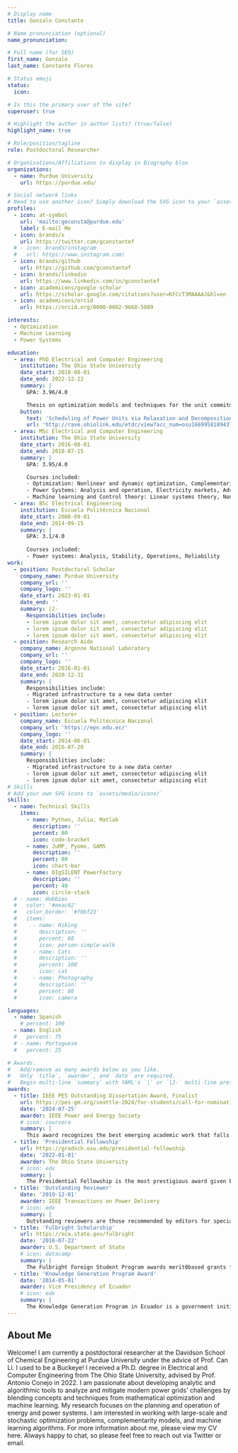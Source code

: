 ```yaml
---
# Display name
title: Gonzalo Constante

# Name pronunciation (optional)
name_pronunciation:

# Full name (for SEO)
first_name: Gonzalo
last_name: Constante Flores

# Status emoji
status:
  icon: 

# Is this the primary user of the site?
superuser: true

# Highlight the author in author lists? (true/false)
highlight_name: true

# Role/position/tagline
role: Postdoctoral Researcher

# Organizations/Affiliations to display in Biography blox
organizations:
  - name: Purdue University
    url: https://purdue.edu/

# Social network links
# Need to use another icon? Simply download the SVG icon to your `assets/media/icons/` folder.
profiles:
  - icon: at-symbol
    url: 'mailto:geconsta@purdue.edu'
    label: E-mail Me
  - icon: brands/x
    url: https://twitter.com/gconstantef
  # - icon: brands/instagram
  #   url: https://www.instagram.com/
  - icon: brands/github
    url: https://github.com/gconstantef
  - icon: brands/linkedin
    url: https://www.linkedin.com/in/gconstantef
  - icon: academicons/google-scholar
    url: https://scholar.google.com/citations?user=KFCcT3MAAAAJ&hl=en
  - icon: academicons/orcid
    url: https://orcid.org/0000-0002-9668-5889

interests:
  - Optimization
  - Machine Learning
  - Power Systems

education:
  - area: PhD Electrical and Computer Engineering
    institution: The Ohio State University
    date_start: 2018-08-01
    date_end: 2022-12-22
    summary: |
      GPA: 3.96/4.0

      Thesis on optimization models and techniques for the unit commitment problem of modern energy systems. Supervised by [Prof Antonio J. Conejo](https://u.osu.edu/conejo.1/). Presented papers at 4 conferences with 13 manuscripts being published in power systems and operations research journals including IEEE Transactions on Power Systems, Proceedings of the IEEE, European Journal of Operational Research, International Journal of Electrical Power & Energy Systems.
    button:
      text: 'Scheduling of Power Units via Relaxation and Decomposition'
      url: 'http://rave.ohiolink.edu/etdc/view?acc_num=osu1669958189437929'
  - area: MSc Electrical and Computer Engineering
    institution: The Ohio State University
    date_start: 2016-08-01
    date_end: 2018-07-15
    summary: |
      GPA: 3.95/4.0

      Courses included:
      - Optimization: Nonlinear and dynamic optimization, Complementarity models, Decomposition techniques, Stochastic optimization
      - Power Systems: Analysis and operation, Electricity markets, Advanced topics in power systems, Advanced topics in sustainable energy
      - Machine learning and Control theory: Linear systems theory, Nonlinear systems theory, Robust control, Reinforcement learning, Machine Learning
  - area: BSc Electrical Engineering
    institution: Escuela Politécnica Nacional
    date_start: 2008-09-01
    date_end: 2014-09-15
    summary: |
      GPA: 3.1/4.0
      
      Courses included:
      - Power systems: Analysis, Stability, Operations, Reliability
work:
  - position: Postdoctoral Scholar
    company_name: Purdue University
    company_url: ''
    company_logo: ''
    date_start: 2023-01-01
    date_end: ''
    summary: |2-
      Responsibilities include:
      - lorem ipsum dolor sit amet, consectetur adipiscing elit
      - lorem ipsum dolor sit amet, consectetur adipiscing elit
      - lorem ipsum dolor sit amet, consectetur adipiscing elit
  - position: Research Aide
    company_name: Argonne National Laboratory
    company_url: ''
    company_logo: ''
    date_start: 2016-01-01
    date_end: 2020-12-31
    summary: |
      Responsibilities include:
      - Migrated infrastructure to a new data center
      - lorem ipsum dolor sit amet, consectetur adipiscing elit
      - lorem ipsum dolor sit amet, consectetur adipiscing elit
  - position: Lecturer
    company_name: Escuela Politécnica Nacional
    company_url: 'https://epn.edu.ec/'
    company_logo: ''
    date_start: 2014-06-01
    date_end: 2016-07-20
    summary: |
      Responsibilities include:
      - Migrated infrastructure to a new data center
      - lorem ipsum dolor sit amet, consectetur adipiscing elit
      - lorem ipsum dolor sit amet, consectetur adipiscing elit
# Skills
# Add your own SVG icons to `assets/media/icons/`
skills:
  - name: Technical Skills
    items:
      - name: Python, Julia, Matlab
        description: ''
        percent: 80
        icon: code-bracket
      - name: JuMP, Pyomo, GAMS
        description: ''
        percent: 80
        icon: chart-bar
      - name: DIgSILENT PowerFactory
        description: ''
        percent: 40
        icon: circle-stack
  # - name: Hobbies
  #   color: '#eeac02'
  #   color_border: '#f0bf23'
  #   items:
  #     - name: Hiking
  #       description: ''
  #       percent: 60
  #       icon: person-simple-walk
  #     - name: Cats
  #       description: ''
  #       percent: 100
  #       icon: cat
  #     - name: Photography
  #       description: ''
  #       percent: 80
  #       icon: camera

languages:
  - name: Spanish
    # percent: 100
  - name: English
  #   percent: 75
  # - name: Portuguese
  #   percent: 25

# Awards.
#   Add/remove as many awards below as you like.
#   Only `title`, `awarder`, and `date` are required.
#   Begin multi-line `summary` with YAML's `|` or `|2-` multi-line prefix and indent 2 spaces below.
awards:
  - title: IEEE PES Outstanding Dissertation Award, Finalist
    url: https://pes-gm.org/seattle-2024/for-students/call-for-nominations-outstanding-doctoral-dissertation
    date: '2024-07-25'
    awarder: IEEE Power and Energy Society
    # icon: coursera
    summary: |
      This award recognizes the best emerging academic work that falls under the scope and enhances the mission of the IEEE Power and Energy Society.
  - title: 'Presidential Fellowship'
    url: https://gradsch.osu.edu/presidential-fellowship
    date: '2022-01-01'
    awarder: The Ohio State University
    # icon: edx
    summary: |
      The Presidential Fellowship is the most prestigious award given by the Graduate School to recognize the outstanding scholarly accomplishments and potential of graduate students entering the final phase of their dissertation research or terminal degree project.
  - title: 'Outstanding Reviewer'
    date: '2019-12-01'
    awarder: IEEE Transactions on Power Delivery
    # icon: edx
    summary: |
      Outstanding reviewers are those recommended by editors for special recognition due to their exceptional review work.
  - title: 'Fulbright Scholarship'
    url: https://eca.state.gov/fulbright
    date: '2016-07-22'
    awarder: U.S. Department of State
    # icon: datacamp
    summary: |
      The Fulbright Foreign Student Program awards merit0based grants for graduate students, young professionals and artists from abroad to study and conduct research in the United States.
  - title: 'Knowledge Generation Program Award'
    date: '2014-05-01'
    awarder: Vice Presidency of Ecuador
    # icon: edx
    summary: |
      The Knowledge Generation Program in Ecuador is a government initiative aimed at promoting research, science, technology, and innovation in the country. It focuses on strengthening national research and development capacities by supporting projects in strategic areas. The program provides funding, scholarships, and technical assistance to the best undergraduate students in higher education institutions.
---
```


## About Me

Welcome! I am currently a postdoctoral researcher at the Davidson School of Chemical Engineering at Purdue University under the advice of Prof. Can Li. I used to be a Buckeye! I received a Ph.D. degree in Electrical and Computer Engineering from The Ohio State University, advised by Prof. Antonio Conejo in 2022.
I am passionate about developing analytic and algorithmic tools to analyze and mitigate modern power grids' challenges by blending concepts and techniques from mathematical optimization and machine learning. My research focuses on the planning and operation of energy and power systems. I am interested in working with large-scale and stochastic optimization problems, complementarity models, and machine learning algorithms.
For more information about me, please view my CV here. Always happy to chat, so please feel free to reach out via Twitter or email.